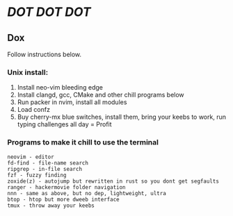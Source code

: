 # *DOT* *DOT* *DOT*

## Dox
Follow instructions below.

### Unix install:

1. Install neo-vim bleeding edge
2. Install clangd, gcc, CMake and other chill programs below
3. Run packer in nvim, install all modules
4. Load confz
5. Buy cherry-mx blue switches, install them, bring your keebs to work, run typing challenges all day = Profit

### Programs to make it chill to use the terminal
```
neovim - editor
fd-find - file-name search
ripgrep - in-file search
fzf - fuzzy finding
zoxide(z) - autojump but rewritten in rust so you dont get segfaults
ranger - hackermovie folder navigation
nnn - same as above, but no dep, lightweight, ultra
btop - htop but more dweeb interface
tmux - throw away your keebs
```
